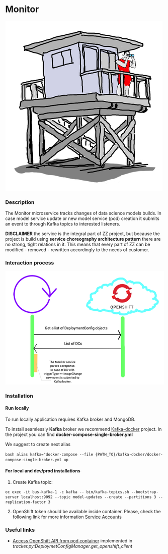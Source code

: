 # Monitor

![alt text][logo]

[logo]: img/lifeguard%20tower.png "Title"

### Description
The Monitor microservice tracks changes of data science models builds. In case 
model service update or new model service (pod) creation it submits an event to
through Kafka topics to interested listeners.

**DISCLAIMER** the service is the integral part of ZZ project, but because the 
project is build using **service choreography architecture pattern** there are 
no strong, tight relations in it. This means that every part of ZZ can be 
modified - removed - rewritten accordingly to the needs of customer.

### Interaction process


![alt text][schema]

[schema]: img/how%20monitor%20is%20working.png "Title"

  
### Installation

#### Run locally


To run locally application requires Kafka broker and MongoDB.

To install seamlessly **Kafka** broker we recommend 
[Kafka-docker](https://github.com/wurstmeister/kafka-docker) project. 
In the project you can find **docker-compose-single-broker.yml**

We suggest to create next alias

```bash alias kafka="docker-compose --file {PATH_TO}/kafka-docker/docker-compose-single-broker.yml up```

#### For local and dev/prod installations

  1. Create Kafka topic:
  
    oc exec -it bus-kafka-1 -c kafka -- bin/kafka-topics.sh --bootstrap-server localhost:9092 --topic model-updates --create --partitions 3 --replication-factor 3
    
  2. OpenShift token should be available inside container. Please, check the following
  link for more information [Service Accounts](https://docs.openshift.com/container-platform/3.11/dev_guide/service_accounts.html)
 
 
### Useful links
- [Access OpenShift API from pod container](https://developers.redhat.com/blog/2019/07/25/controlling-red-hat-openshift-from-an-openshift-pod/)
  implemented in _tracker.py:DeploymetConfigManager.get_openshift_client_